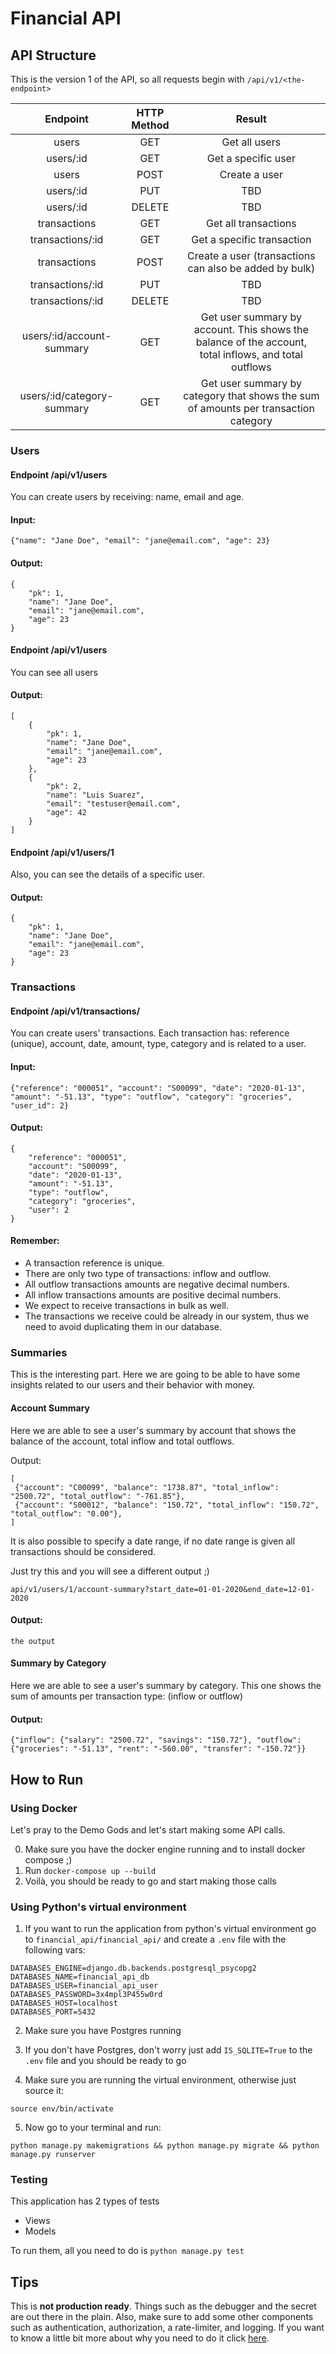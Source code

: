 # Financial API

## API Structure
This is the version 1 of the API, so all requests begin
with ``` /api/v1/<the-endpoint> ```

|          Endpoint          | HTTP Method |                                                  Result                                                  |
|:--------------------------:|:-----------:|:--------------------------------------------------------------------------------------------------------:|
|            users           |     GET     | Get all users                                                                                            |
|          users/:id         |     GET     | Get a specific user                                                                                      |
|            users           |     POST    | Create a user                                                                                            |
|          users/:id         |     PUT     | TBD                                                                                                      |
|          users/:id         |    DELETE   | TBD                                                                                                      |
|        transactions        |     GET     | Get all transactions                                                                                     |
|      transactions/:id      |     GET     | Get a specific transaction                                                                               |
|        transactions        |     POST    | Create a user (transactions can also be added by bulk)                                                   |
|      transactions/:id      |     PUT     | TBD                                                                                                      |
|      transactions/:id      |    DELETE   | TBD                                                                                                      |
|  users/:id/account-summary |     GET     | Get user summary by account. This shows the balance of the account,<br>total inflows, and total outflows |
| users/:id/category-summary |     GET     | Get user summary by category that shows the sum of amounts per transaction category                      |


### Users

#### Endpoint /api/v1/users
You can create users by receiving: name, email and age.


#### Input:
```
{"name": "Jane Doe", "email": "jane@email.com", "age": 23}
```

#### Output:
```
{
    "pk": 1,
    "name": "Jane Doe",
    "email": "jane@email.com",
    "age": 23
}
````


#### Endpoint  /api/v1/users
You can see all users


#### Output:
```
[
    {
        "pk": 1,
        "name": "Jane Doe",
        "email": "jane@email.com",
        "age": 23
    },
    {
        "pk": 2,
        "name": "Luis Suarez",
        "email": "testuser@email.com",
        "age": 42
    }
]
````


#### Endpoint /api/v1/users/1
Also, you can see the details of a specific user.


#### Output:
```
{
    "pk": 1,
    "name": "Jane Doe",
    "email": "jane@email.com",
    "age": 23
}
```


### Transactions

#### Endpoint /api/v1/transactions/
You can create users' transactions. Each transaction has: reference
(unique), account, date, amount, type, category and is related to a user.


#### Input:
```
{"reference": "000051", "account": "S00099", "date": "2020-01-13", "amount": "-51.13", "type": "outflow", "category": "groceries", "user_id": 2}
```

#### Output:
```
{
    "reference": "000051",
    "account": "S00099",
    "date": "2020-01-13",
    "amount": "-51.13",
    "type": "outflow",
    "category": "groceries",
    "user": 2
}
```

#### Remember:
- A transaction reference is unique.
- There are only two type of transactions: inflow and outflow.
- All outflow transactions amounts are negative decimal numbers.
- All inflow transactions amounts are positive decimal numbers.
- We expect to receive transactions in bulk as well.
- The transactions we receive could be already in our system, thus we need to avoid duplicating them in our database.

### Summaries
This is the interesting part. Here we are going to be able to have some insights
related to our users and their behavior with money.

#### Account Summary

Here we are able to see a user's summary by account that shows the balance
of the account, total inflow and total outflows.

Output:
```
[
 {"account": "C00099", "balance": "1738.87", "total_inflow": "2500.72", "total_outflow": "-761.85"},
 {"account": "S00012", "balance": "150.72", "total_inflow": "150.72", "total_outflow": "0.00"},
]

```

It is also possible to specify a date range, if no date range is given all
transactions should be considered.

Just try this and you will see a different output ;)

```
api/v1/users/1/account-summary?start_date=01-01-2020&end_date=12-01-2020
```
#### Output:
```
the output
```


#### Summary by Category

Here we are able to see a user's summary by category. This one shows the sum
of amounts per transaction type: (inflow or outflow)


#### Output:
```
{"inflow": {"salary": "2500.72", "savings": "150.72"}, "outflow": {"groceries": "-51.13", "rent": "-560.00", "transfer": "-150.72"}}
```


## How to Run

### Using Docker
Let's pray to the Demo Gods and let's start making some API calls.

0. Make sure you have the docker engine running and to install docker compose ;)
1. Run ```docker-compose up --build```
2. Voilà, you should be ready to go and start making those calls

### Using Python's virtual environment
1. If you want to run the application from python's virtual environment go to ```financial_api/financial_api/```
and create a ```.env``` file with the following vars:

```
DATABASES_ENGINE=django.db.backends.postgresql_psycopg2
DATABASES_NAME=financial_api_db
DATABASES_USER=financial_api_user
DATABASES_PASSWORD=3x4mpl3P455w0rd
DATABASES_HOST=localhost
DATABASES_PORT=5432
```

2. Make sure you have Postgres running

3. If you don't have Postgres, don't worry just add ``` IS_SQLITE=True ``` to
the ```.env``` file and you should be ready to go

4. Make sure you are running the virtual environment, otherwise just source it:
```
source env/bin/activate
```
5. Now go to your terminal and run:
```
python manage.py makemigrations && python manage.py migrate && python manage.py runserver
```

### Testing
This application has 2 types of tests
  - Views
  - Models

To run them, all you need to do is ``` python manage.py test ```

## Tips
This is **not production ready**. Things such as the debugger and the secret
are out there in the plain. Also, make sure to add some other components such
as authentication, authorization, a rate-limiter, and logging. If you want to
know a little bit more about why you need to do it click
[here](https://shekodn.github.io/blog/securing-apis-how-to-design-a-not-so-crapi-one.html).
